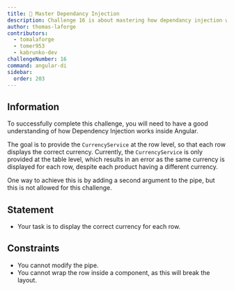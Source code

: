 ```yaml
---
title: 🔴 Master Dependancy Injection
description: Challenge 16 is about mastering how dependancy injection works
author: thomas-laforge
contributors:
  - tomalaforge
  - tomer953
  - kabrunko-dev
challengeNumber: 16
command: angular-di
sidebar:
  order: 203
---
```


## Information

To successfully complete this challenge, you will need to have a good understanding of how Dependency Injection works inside Angular.

The goal is to provide the `CurrencyService` at the row level, so that each row displays the correct currency. Currently, the `CurrencyService` is only provided at the table level, which results in an error as the same currency is displayed for each row, despite each product having a different currency.

One way to achieve this is by adding a second argument to the pipe, but this is not allowed for this challenge.

## Statement

- Your task is to display the correct currency for each row.

## Constraints

- You cannot modify the pipe.
- You cannot wrap the row inside a component, as this will break the layout.

